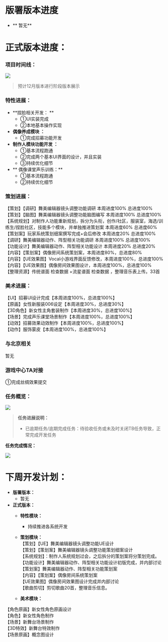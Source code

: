 # 版署版本进度
+ ** 暂无**

# 正式版本进度：
### 项目时间线：
![](https://cdn.nlark.com/yuque/0/2024/png/12926950/1721990606810-9647d188-492a-479a-aaa6-7243f3969aa7.png)

> 预计12月版本进行阶段版本展示
>

### 特性进展：   
+ **捏脸相关开发：  **
    - ①UI实装完成
    - ②本地基本操作实现  
+  **偶像养成模块 ：**
    -  ①完成招募功能开发  
+  **制作人模块功能开发 ：**
    - ①基本流程跑通
    - ②完成两个基本UI界面的设计，并且实装
    - ③持续优化细节  
+ ** 偶像课堂声乐训练：**
    - ①基本流程跑通
    - ②持续优化细节  

### 策划进展：
【策划】【调研】舞美编辑器镜头调整功能调研    本周进度100%  总进度100%  
【策划】【脑图】舞美编辑器镜头调整功能脑图编写    本周进度100%  总进度100%  
【系统规划】对制作人功能重新规划，拆分为头衔，创作/社区，服装室，海选/训练生/捏脸社区，技能多个模块，并单独推进策划案    本周进度60%  总进度60%  
【策划案】玩家系统策划细案撰写完成+会后修改    本周进度20%  总进度100%  
【调研】舞美编辑器动作、阵型相关功能调研    本周进度100%  总进度100%  
【功能设计】舞美编辑器动作、阵型相关功能设计    本周进度20%  总进度20%  
【内容】【策划案】偶像房间系统策划案，本周进度80%，总进度80%  
【内容】【UE效果图】Vocal小游戏界面反馈修改，本周进度100%，总进度100%  
【内容】【UE效果图】偶像房间效果图设计，本周进度100%，总进度100%  
【整理资源】传统谱面 检查数据 +流星谱面 检查数据 ，整理音乐表上传。33首  

### 美术进展：
【UI】招募UI设计完成【本周进度100%，总进度100%】  
【原画】女性新服装006设定【本周进度30%，总进度30%】  
【3D角色】新女性主角套装制作【本周进度30%，总进度100%】  
【场景】完成声乐课堂场景制作【本周进度100%，总进度100%】  
【动效】招募效果动效制作【本周进度100%，总进度100%】  
【动作】服饰蒙皮【本周进度100%，总进度100%】  

###  与北京相关                       
 暂无  

###  游戏中心TA对接  
 ①完成丝绸效果提交

### 任务概览：
![](https://cdn.nlark.com/yuque/0/2024/png/12926950/1731735383814-1d4222fc-d9ef-4da6-94bd-bccaabdc48ef.png)

> **任务进展说明：**
>
> + 已逾期任务/逾期完成任务：待验收任务或未及时关闭TB任务导致，正常完成开发任务
>

**任务完成情况：**

![](https://cdn.nlark.com/yuque/0/2024/png/12926950/1731735426243-5bb0be59-8cd4-4f97-a040-f815db5262f8.png)



# 下周开发计划：
+ **版署版本：**
    -   暂无
+ **正式版本：**
    - **特性模块：**
        *  持续推进各系统开发      
    - **策划模块：**  
【策划】【UE】舞美编辑器镜头调整功能UE设计  
【策划】【策划案】舞美编辑器镜头调整功能策划细案设计   
【系统规划】：制作人系统规划过会，之后拆分的策划案将分策划完成。  
【功能设计】舞美编辑器动作、阵型相关功能设计初版完成，并内部讨论  
【策划案】舞美编辑器动作、阵型相关功能策划案  
【内容】【策划案】偶像房间系统策划案  
【UE效果图】偶像房间效果图设计完成并内部讨论  
【歌曲剪切】剪切歌曲20首，整理音乐信息。    
               
    - **美术模块：**

 【角色原画】新女性角色原画设计  
	【角色】新女性角色制作  
	【场景】新舞台场景制作  
	【3D特效】新舞台特效制作  
	【场景原画】概念图设计  

